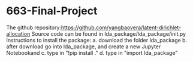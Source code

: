 # 663-Final-Project


The github repository:https://github.com/yangbaovera/latent-dirichlet-allocation
Source code can be found in lda_package/lda_package/init.py
Instructions to install the package:
a. download the folder lda_package
b. after download go into lda_package, and create a new Jupyter Notebookand
c. type in "!pip install ."
d. type in "import lda_package"
